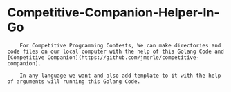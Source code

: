 # Competitive-Companion-Helper-In-Go

        For Competitive Programming Contests, We can make directories and code files on our local computer with the help of this Golang Code and [Competitive Companion](https://github.com/jmerle/competitive-companion).

        In any language we want and also add template to it with the help of arguments will running this Golang Code.
